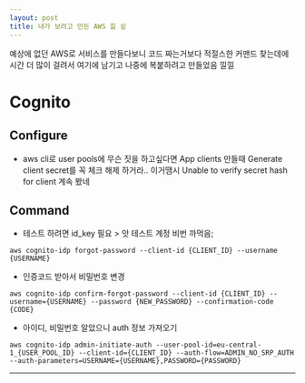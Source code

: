 ```yaml
---
layout: post
title: 내가 보려고 만든 AWS 칱 싵
---
```


예상에 없던 AWS로 서비스를 만들다보니 코드 짜는거보다 적절스한 커맨드 찾는데에 시간 더 많이 걸려서 여기에 남기고 나중에 복붙하려고 만들었음 낄낄

# Cognito

## Configure
* aws cli로 user pools에 무슨 짓을 하고싶다면 App clients 만들때 Generate client secret를 꼭 체크 해제 하거라.. 이거땜시 Unable to verify secret hash for client 계속 봤네

## Command
* 테스트 하려면 id_key 필요 > 앗 테스트 계정 비번 까먹음;
<pre>
<code>aws cognito-idp forgot-password --client-id {CLIENT_ID} --username {USERNAME}</code>
</pre>

* 인증코드 받아서 비밀번호 변경
<pre>
<code>aws cognito-idp confirm-forgot-password --client-id {CLIENT_ID} --username={USERNAME} --password {NEW_PASSWORD} --confirmation-code {CODE}</code>
</pre>

* 아이디, 비밀번호 알았으니 auth 정보 가져오기
<pre>
<code>aws cognito-idp admin-initiate-auth --user-pool-id=eu-central-1_{USER_POOL_ID} --client-id={CLIENT_ID} --auth-flow=ADMIN_NO_SRP_AUTH --auth-parameters=USERNAME={USERNAME},PASSWORD={PASSWORD}</code>
</pre>

---






 

